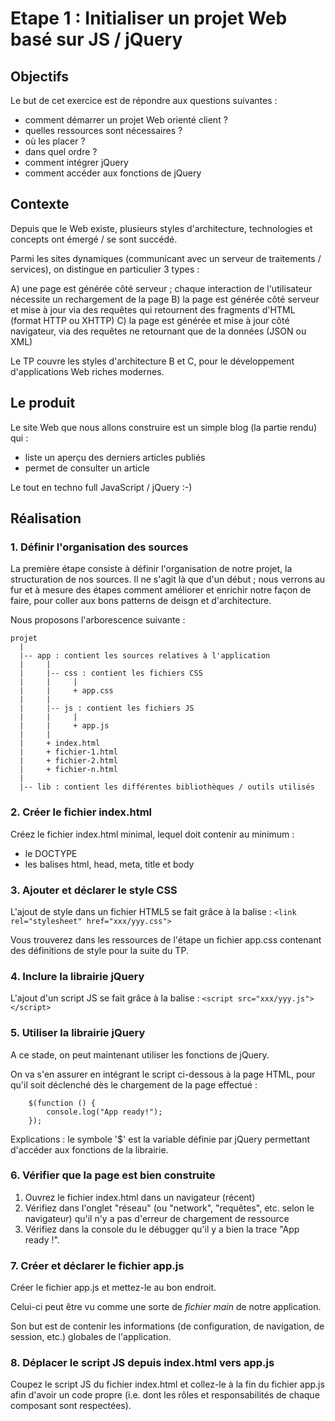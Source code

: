 # Etape 1 : Initialiser un projet Web basé sur JS / jQuery

## Objectifs

Le but de cet exercice est de répondre aux questions suivantes :

 * comment démarrer un projet Web orienté client ?
 * quelles ressources sont nécessaires ?
 * où les placer ?
 * dans quel ordre ?
 * comment intégrer jQuery
 * comment accéder aux fonctions de jQuery

## Contexte

Depuis que le Web existe, plusieurs styles d'architecture, technologies et concepts ont émergé / se sont succédé.

Parmi les sites dynamiques (communicant avec un serveur de traitements / services), on distingue en particulier 3 types :

  A) une page est générée côté serveur ; chaque interaction de l'utilisateur nécessite un rechargement de la page
  B) la page est générée côté serveur et mise à jour via des requêtes qui retournent des fragments d'HTML (format HTTP ou XHTTP)
  C) la page est générée et mise à jour côté navigateur, via des requêtes ne retournant que de la données (JSON ou XML)

Le TP couvre les styles d'architecture B et C, pour le développement d'applications Web riches modernes.

## Le produit

Le site Web que nous allons construire est un simple blog (la partie rendu) qui :

 * liste un aperçu des derniers articles publiés
 * permet de consulter un article

Le tout en techno full JavaScript / jQuery :-)


## Réalisation

### 1. Définir l'organisation des sources

La première étape consiste à définir l'organisation de notre projet, la structuration de nos sources. Il ne s'agit là que d'un début ; nous verrons au fur et à mesure des étapes comment améliorer et enrichir notre façon de faire, pour coller aux bons patterns de deisgn et d'architecture.

Nous proposons l'arborescence suivante :
```
projet
  |
  |-- app : contient les sources relatives à l'application
  |     |
  |     |-- css : contient les fichiers CSS
  |     |     |
  |     |     + app.css
  |     |
  |     |-- js : contient les fichiers JS
  |     |     |
  |     |     + app.js
  |     |
  |     + index.html
  |     + fichier-1.html
  |     + fichier-2.html
  |     + fichier-n.html
  |
  |-- lib : contient les différentes bibliothèques / outils utilisés
```

### 2. Créer le fichier index.html

Créez le fichier index.html minimal, lequel doit contenir au minimum :

 * le DOCTYPE
 * les balises html, head, meta, title et body

### 3. Ajouter et déclarer le style CSS

L'ajout de style dans un fichier HTML5 se fait grâce à la balise : ```<link rel="stylesheet" href="xxx/yyy.css">```

Vous trouverez dans les ressources de l'étape un fichier app.css contenant des définitions de style pour la suite du TP.

### 4. Inclure la librairie jQuery

L'ajout d'un script JS se fait grâce à la balise : ```<script src="xxx/yyy.js"></script>```

### 5. Utiliser la librairie jQuery

A ce stade, on peut maintenant utiliser les fonctions de jQuery.

On va s'en assurer en intégrant le script ci-dessous à la page HTML, pour qu'il soit déclenché dès le chargement de la page effectué :

```
    $(function () {
        console.log("App ready!");
    });
```

Explications : le symbole '$' est la variable définie par jQuery permettant d'accéder aux fonctions de la librairie.


### 6. Vérifier que la page est bien construite

1. Ouvrez le fichier index.html dans un navigateur (récent)
2. Vérifiez dans l'onglet "réseau" (ou "network", "requêtes", etc. selon le navigateur) qu'il n'y a pas d'erreur de chargement de ressource
3. Vérifiez dans la console du le débugger qu'il y a bien la trace "App ready !".

### 7. Créer et déclarer le fichier app.js

Créer le fichier app.js et mettez-le au bon endroit.

Celui-ci peut être vu comme une sorte de *fichier main* de notre application.

Son but est de contenir les informations (de configuration, de navigation, de session, etc.) globales de l'application.

### 8. Déplacer le script JS depuis index.html vers app.js

Coupez le script JS du fichier index.html et collez-le à la fin du fichier app.js afin d'avoir un code propre (i.e. dont les rôles et responsabilités de chaque composant sont respectées).


